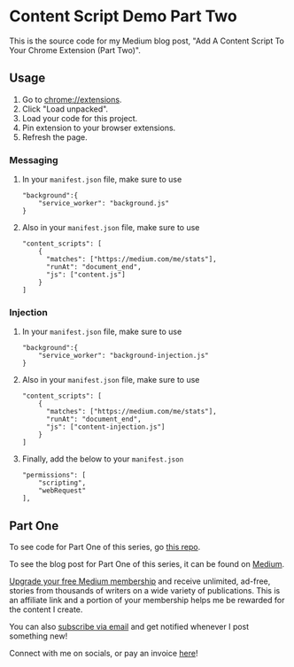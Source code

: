 # Content Script Demo Part Two

This is the source code for my Medium blog post, "Add A Content Script To Your Chrome Extension (Part Two)".

## Usage

1. Go to [chrome://extensions](chrome://extensions).
2. Click "Load unpacked".
3. Load your code for this project.
4. Pin extension to your browser extensions.
5. Refresh the page.

### Messaging

1. In your `manifest.json` file, make sure to use
    ```
    "background":{
        "service_worker": "background.js"
    }
    ```
2. Also in your `manifest.json` file, make sure to use
    ```
    "content_scripts": [
        {
          "matches": ["https://medium.com/me/stats"],
          "runAt": "document_end",
          "js": ["content.js"]
        }
    ]
    ```

### Injection

1. In your `manifest.json` file, make sure to use
    ```
    "background":{
        "service_worker": "background-injection.js"
    }
    ```
2. Also in your `manifest.json` file, make sure to use
    ```
    "content_scripts": [
        {
          "matches": ["https://medium.com/me/stats"],
          "runAt": "document_end",
          "js": ["content-injection.js"]
        }
    ]
    ```
3. Finally, add the below to your `manifest.json`
    ```
    "permissions": [
        "scripting",
        "webRequest"
    ],
    ```

## Part One

To see code for Part One of this series, go [this repo](). 

To see the blog post for Part One of this series, it can be found on [Medium]().

[Upgrade your free Medium membership](https://matt-croak.medium.com/membership) and receive unlimited, ad-free, stories from thousands of writers on a wide variety of publications. This is an affiliate link and a portion of your membership helps me be rewarded for the content I create.

You can also [subscribe via email](https://matt-croak.medium.com/subscribe) and get notified whenever I post something new!

Connect with me on socials, or pay an invoice [here](https://linktr.ee/mattcroak)!
